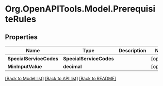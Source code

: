 
# Org.OpenAPITools.Model.PrerequisiteRules

## Properties

Name | Type | Description | Notes
------------ | ------------- | ------------- | -------------
**SpecialServiceCodes** | **SpecialServiceCodes** |  | [optional] 
**MinInputValue** | **decimal** |  | [optional] 

[[Back to Model list]](../README.md#documentation-for-models)
[[Back to API list]](../README.md#documentation-for-api-endpoints)
[[Back to README]](../README.md)

